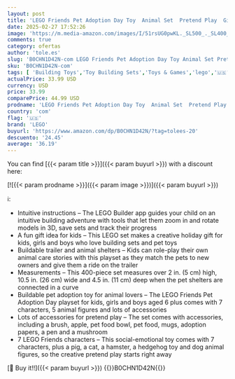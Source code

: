 ```yaml
---
layout: post
title: 'LEGO Friends Pet Adoption Day Toy  Animal Set  Pretend Play  Gift Idea for Kids  Girls and Boys Aged 6 Years and Up  with 7 Characters and 5 Animal Figures  Hedgehog  Hamster  Pig and More  42615'
date: 2025-02-27 17:52:26
image: 'https://m.media-amazon.com/images/I/51rsUG0pwKL._SL500_._SL400_.jpg'
comments: true
category: ofertas
author: 'tole.es'
slug: 'B0CHN1D42N-com LEGO Friends Pet Adoption Day Toy Animal Set Pretend Play...'
sku: 'B0CHN1D42N-com'
tags: [ 'Building Toys','Toy Building Sets','Toys & Games','lego','🇺🇸', ]
actualPrice: 33.99 USD
currency: USD
price: 33.99
comparePrice: 44.99 USD
prodname: 'LEGO Friends Pet Adoption Day Toy  Animal Set  Pretend Play  Gift Idea for Kids  Girls and Boys Aged 6 Years and Up  with 7 Characters and 5 Animal Figures  Hedgehog  Hamster  Pig and More  42615'
country: 'com'
flag: '🇺🇸'
brand: 'LEGO'
buyurl: 'https://www.amazon.com/dp/B0CHN1D42N/?tag=tolees-20'
descuento: '24.45'
average: '36.19'
---
```


You can find [{{< param title >}}]({{< param buyurl >}}) with a discount here:

[![{{< param prodname >}}]({{< param image >}})]({{< param buyurl >}})

ℹ️:

- Intuitive instructions – The LEGO Builder app guides your child on an intuitive building adventure with tools that let them zoom in and rotate models in 3D, save sets and track their progress
- A fun gift idea for kids – This LEGO set makes a creative holiday gift for kids, girls and boys who love building sets and pet toys
- Buildable trailer and animal shelters – Kids can role-play their own animal care stories with this playset as they match the pets to new owners and give them a ride on the trailer
- Measurements – This 400-piece set measures over 2 in. (5 cm) high, 10.5 in. (26 cm) wide and 4.5 in. (11 cm) deep when the pet shelters are connected in a curve
- Buildable pet adoption toy for animal lovers – The LEGO Friends Pet Adoption Day playset for kids, girls and boys aged 6 plus comes with 7 characters, 5 animal figures and lots of accessories
- Lots of accessories for pretend play – The set comes with accessories, including a brush, apple, pet food bowl, pet food, mugs, adoption papers, a pen and a mushroom
- 7 LEGO Friends characters – This social-emotional toy comes with 7 characters, plus a pig, a cat, a hamster, a hedgehog toy and dog animal figures, so the creative pretend play starts right away

[🛒 Buy it!!]({{< param buyurl >}})
{{<world>}}B0CHN1D42N{{</world>}}
